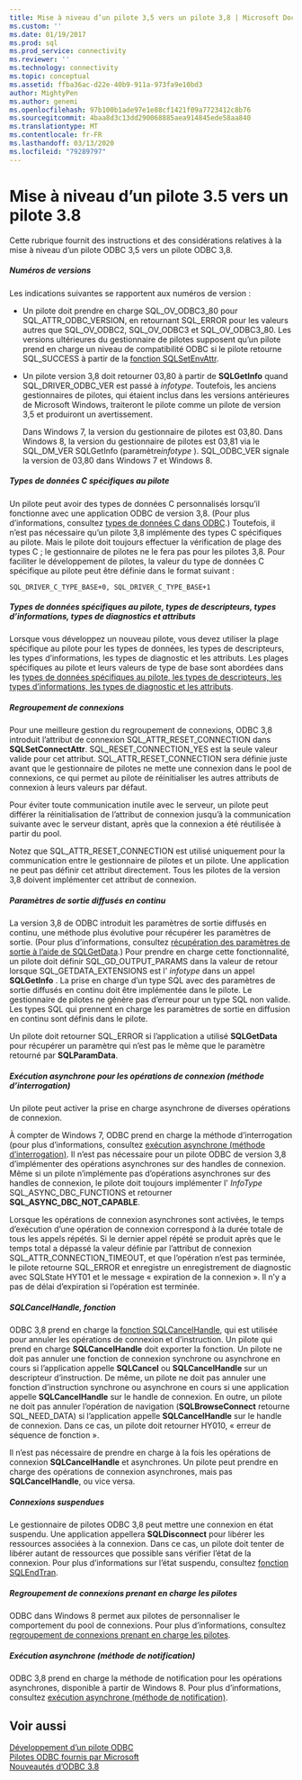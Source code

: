 ```yaml
---
title: Mise à niveau d’un pilote 3,5 vers un pilote 3,8 | Microsoft Docs
ms.custom: ''
ms.date: 01/19/2017
ms.prod: sql
ms.prod_service: connectivity
ms.reviewer: ''
ms.technology: connectivity
ms.topic: conceptual
ms.assetid: ffba36ac-d22e-40b9-911a-973fa9e10bd3
author: MightyPen
ms.author: genemi
ms.openlocfilehash: 97b100b1ade97e1e88cf1421f09a7723412c8b76
ms.sourcegitcommit: 4baa8d3c13dd290068885aea914845ede58aa840
ms.translationtype: MT
ms.contentlocale: fr-FR
ms.lasthandoff: 03/13/2020
ms.locfileid: "79289797"
---
```

# <a name="upgrading-a-35-driver-to-a-38-driver"></a>Mise à niveau d’un pilote 3.5 vers un pilote 3.8
Cette rubrique fournit des instructions et des considérations relatives à la mise à niveau d’un pilote ODBC 3,5 vers un pilote ODBC 3,8.  
  
##### <a name="version-numbers"></a>Numéros de versions  
 Les indications suivantes se rapportent aux numéros de version :  
  
-   Un pilote doit prendre en charge SQL_OV_ODBC3_80 pour SQL_ATTR_ODBC_VERSION, en retournant SQL_ERROR pour les valeurs autres que SQL_OV_ODBC2, SQL_OV_ODBC3 et SQL_OV_ODBC3_80. Les versions ultérieures du gestionnaire de pilotes supposent qu’un pilote prend en charge un niveau de compatibilité ODBC si le pilote retourne SQL_SUCCESS à partir de la [fonction SQLSetEnvAttr](../../../odbc/reference/syntax/sqlsetenvattr-function.md).  
  
-   Un pilote version 3,8 doit retourner 03,80 à partir de **SQLGetInfo** quand SQL_DRIVER_ODBC_VER est passé à *infotype*. Toutefois, les anciens gestionnaires de pilotes, qui étaient inclus dans les versions antérieures de Microsoft Windows, traiteront le pilote comme un pilote de version 3,5 et produiront un avertissement.  
  
     Dans Windows 7, la version du gestionnaire de pilotes est 03,80. Dans Windows 8, la version du gestionnaire de pilotes est 03,81 via le SQL_DM_VER SQLGetInfo (paramètre*infotype* ). SQL_ODBC_VER signale la version de 03,80 dans Windows 7 et Windows 8.  
  
##### <a name="driver-specific-c-data-types"></a>Types de données C spécifiques au pilote  
 Un pilote peut avoir des types de données C personnalisés lorsqu’il fonctionne avec une application ODBC de version 3,8. (Pour plus d’informations, consultez [types de données C dans ODBC](../../../odbc/reference/develop-app/c-data-types-in-odbc.md).) Toutefois, il n’est pas nécessaire qu’un pilote 3,8 implémente des types C spécifiques au pilote. Mais le pilote doit toujours effectuer la vérification de plage des types C ; le gestionnaire de pilotes ne le fera pas pour les pilotes 3,8. Pour faciliter le développement de pilotes, la valeur du type de données C spécifique au pilote peut être définie dans le format suivant :  
  
```  
SQL_DRIVER_C_TYPE_BASE+0, SQL_DRIVER_C_TYPE_BASE+1  
```  
  
##### <a name="driver-specific-data-types-descriptor-types-information-types-diagnostic-types-and-attributes"></a>Types de données spécifiques au pilote, types de descripteurs, types d’informations, types de diagnostics et attributs  
 Lorsque vous développez un nouveau pilote, vous devez utiliser la plage spécifique au pilote pour les types de données, les types de descripteurs, les types d’informations, les types de diagnostic et les attributs. Les plages spécifiques au pilote et leurs valeurs de type de base sont abordées dans les [types de données spécifiques au pilote, les types de descripteurs, les types d’informations, les types de diagnostic et les attributs](../../../odbc/reference/develop-app/driver-specific-data-types-descriptor-information-diagnostic.md).  
  
##### <a name="connection-pooling"></a>Regroupement de connexions  
 Pour une meilleure gestion du regroupement de connexions, ODBC 3,8 introduit l’attribut de connexion SQL_ATTR_RESET_CONNECTION dans **SQLSetConnectAttr**. SQL_RESET_CONNECTION_YES est la seule valeur valide pour cet attribut. SQL_ATTR_RESET_CONNECTION sera définie juste avant que le gestionnaire de pilotes ne mette une connexion dans le pool de connexions, ce qui permet au pilote de réinitialiser les autres attributs de connexion à leurs valeurs par défaut.  
  
 Pour éviter toute communication inutile avec le serveur, un pilote peut différer la réinitialisation de l’attribut de connexion jusqu’à la communication suivante avec le serveur distant, après que la connexion a été réutilisée à partir du pool.  
  
 Notez que SQL_ATTR_RESET_CONNECTION est utilisé uniquement pour la communication entre le gestionnaire de pilotes et un pilote. Une application ne peut pas définir cet attribut directement. Tous les pilotes de la version 3,8 doivent implémenter cet attribut de connexion.  
  
##### <a name="streamed-output-parameters"></a>Paramètres de sortie diffusés en continu  
 La version 3,8 de ODBC introduit les paramètres de sortie diffusés en continu, une méthode plus évolutive pour récupérer les paramètres de sortie. (Pour plus d’informations, consultez [récupération des paramètres de sortie à l’aide de SQLGetData](../../../odbc/reference/develop-app/retrieving-output-parameters-using-sqlgetdata.md).) Pour prendre en charge cette fonctionnalité, un pilote doit définir SQL_GD_OUTPUT_PARAMS dans la valeur de retour lorsque SQL_GETDATA_EXTENSIONS est l' *infotype* dans un appel **SQLGetInfo** . La prise en charge d’un type SQL avec des paramètres de sortie diffusés en continu doit être implémentée dans le pilote. Le gestionnaire de pilotes ne génère pas d’erreur pour un type SQL non valide. Les types SQL qui prennent en charge les paramètres de sortie en diffusion en continu sont définis dans le pilote.  
  
 Un pilote doit retourner SQL_ERROR si l’application a utilisé **SQLGetData** pour récupérer un paramètre qui n’est pas le même que le paramètre retourné par **SQLParamData**.  
  
##### <a name="asynchronous-execution-for-connection-operations-polling-method"></a>Exécution asynchrone pour les opérations de connexion (méthode d’interrogation)  
 Un pilote peut activer la prise en charge asynchrone de diverses opérations de connexion.  
  
 À compter de Windows 7, ODBC prend en charge la méthode d’interrogation (pour plus d’informations, consultez [exécution asynchrone (méthode d’interrogation)](../../../odbc/reference/develop-app/asynchronous-execution-polling-method.md). Il n’est pas nécessaire pour un pilote ODBC de version 3,8 d’implémenter des opérations asynchrones sur des handles de connexion. Même si un pilote n’implémente pas d’opérations asynchrones sur des handles de connexion, le pilote doit toujours implémenter l' *InfoType* SQL_ASYNC_DBC_FUNCTIONS et retourner **SQL_ASYNC_DBC_NOT_CAPABLE**.  
  
 Lorsque les opérations de connexion asynchrones sont activées, le temps d’exécution d’une opération de connexion correspond à la durée totale de tous les appels répétés. Si le dernier appel répété se produit après que le temps total a dépassé la valeur définie par l’attribut de connexion SQL_ATTR_CONNECTION_TIMEOUT, et que l’opération n’est pas terminée, le pilote retourne SQL_ERROR et enregistre un enregistrement de diagnostic avec SQLState HYT01 et le message « expiration de la connexion ». Il n’y a pas de délai d’expiration si l’opération est terminée.  
  
##### <a name="sqlcancelhandle-function"></a>SQLCancelHandle, fonction  
 ODBC 3,8 prend en charge la [fonction SQLCancelHandle](../../../odbc/reference/syntax/sqlcancelhandle-function.md), qui est utilisée pour annuler les opérations de connexion et d’instruction. Un pilote qui prend en charge **SQLCancelHandle** doit exporter la fonction. Un pilote ne doit pas annuler une fonction de connexion synchrone ou asynchrone en cours si l’application appelle **SQLCancel** ou **SQLCancelHandle** sur un descripteur d’instruction. De même, un pilote ne doit pas annuler une fonction d’instruction synchrone ou asynchrone en cours si une application appelle **SQLCancelHandle** sur le handle de connexion. En outre, un pilote ne doit pas annuler l’opération de navigation (**SQLBrowseConnect** retourne SQL_NEED_DATA) si l’application appelle **SQLCancelHandle** sur le handle de connexion. Dans ce cas, un pilote doit retourner HY010, « erreur de séquence de fonction ».  
  
 Il n’est pas nécessaire de prendre en charge à la fois les opérations de connexion **SQLCancelHandle** et asynchrones. Un pilote peut prendre en charge des opérations de connexion asynchrones, mais pas **SQLCancelHandle**, ou vice versa.  
  
##### <a name="suspended-connections"></a>Connexions suspendues  
 Le gestionnaire de pilotes ODBC 3,8 peut mettre une connexion en état suspendu. Une application appellera **SQLDisconnect** pour libérer les ressources associées à la connexion. Dans ce cas, un pilote doit tenter de libérer autant de ressources que possible sans vérifier l’état de la connexion. Pour plus d’informations sur l’état suspendu, consultez [fonction SQLEndTran](../../../odbc/reference/syntax/sqlendtran-function.md).  
  
##### <a name="driver-aware-connection-pooling"></a>Regroupement de connexions prenant en charge les pilotes  
 ODBC dans Windows 8 permet aux pilotes de personnaliser le comportement du pool de connexions. Pour plus d’informations, consultez [regroupement de connexions prenant en charge les pilotes](../../../odbc/reference/develop-app/driver-aware-connection-pooling.md).  
  
##### <a name="asynchronous-execution-notification-method"></a>Exécution asynchrone (méthode de notification)  
 ODBC 3,8 prend en charge la méthode de notification pour les opérations asynchrones, disponible à partir de Windows 8. Pour plus d’informations, consultez [exécution asynchrone (méthode de notification)](../../../odbc/reference/develop-app/asynchronous-execution-notification-method.md).  
  
## <a name="see-also"></a>Voir aussi  
 [Développement d’un pilote ODBC](../../../odbc/reference/develop-driver/developing-an-odbc-driver.md)   
 [Pilotes ODBC fournis par Microsoft](../../../odbc/microsoft/microsoft-supplied-odbc-drivers.md)   
 [Nouveautés d’ODBC 3.8](../../../odbc/reference/what-s-new-in-odbc-3-8.md)

